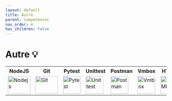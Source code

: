 ```yaml
---
layout: default
title: Autre
parent: Competences
nav_order: 4
has_children: false
---
```


# Autre 💡
<table>
    <tr>
        <th>NodeJS</th>
        <th>Git</th>
        <th>Pytest</th>
        <th>Unittest</th>
        <th>Postman</th>
        <th>Vmbox</th>
        <th>HTML</th>
        <th>CSS</th>
    </tr>
    <tr>
        <td><img src="https://upload.wikimedia.org/wikipedia/commons/thumb/d/d9/Node.js_logo.svg/2560px-Node.js_logo.svg.png" title="Nodejs" alt="Nodejs" width="70" height="55"/></td>
        <td><img src="https://i.ibb.co/5GVX7Fz/image.png" title="Git" alt="Git" width="70" height="55"/></td>
        <td><img src="https://upload.wikimedia.org/wikipedia/commons/thumb/b/ba/Pytest_logo.svg/2048px-Pytest_logo.svg.png" title="Pytest" alt="Pytest" width="55" height="55"/></td>
        <td><img src="https://i.ibb.co/KrrPmQ3/image.png" title="Unittest" alt="Unittest" width="55" height="55"/></td>
        <td><img src="https://www.svgrepo.com/show/354202/postman-icon.svg" title="Postman" alt="Postman" width="55" height="55"/></td>
        <td><img src="https://i.ibb.co/9Hf1fY3/image.png" title="Vmbox" alt="Vmbox" width="55" height="55"/></td>
        <td><img src="https://upload.wikimedia.org/wikipedia/commons/thumb/6/61/HTML5_logo_and_wordmark.svg/512px-HTML5_logo_and_wordmark.svg.png" title="HTML" alt="HTML" width="55" height="55"/></td>
        <td><img src="https://upload.wikimedia.org/wikipedia/commons/thumb/d/d5/CSS3_logo_and_wordmark.svg/1200px-CSS3_logo_and_wordmark.svg.png" title="CSS" alt="CSS" width="55" height="55"/></td>
    </tr>
</table>


